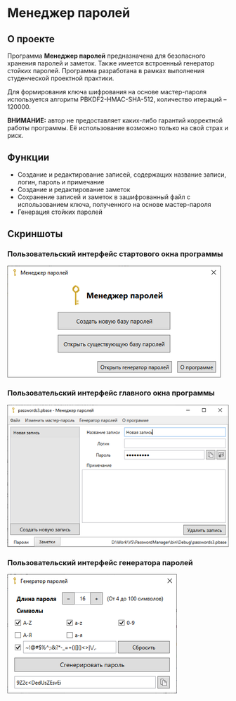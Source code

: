 # Менеджер паролей
## О проекте
Программа **Менеджер паролей** предназначена для безопасного хранения паролей и заметок. Также имеется встроенный генератор стойких паролей.
Программа разработана в рамках выполнения студенческой проектной практики.

Для формирования ключа шифрования на основе мастер-пароля используется алгоритм PBKDF2-HMAC-SHA-512, количество итераций – 120000.

**ВНИМАНИЕ:** автор не предоставляет каких-либо гарантий корректной работы программы. Её использование возможно только на свой страх и риск.
## Функции
- Создание и редактирование записей, содержащих название записи, логин, пароль и примечание
- Создание и редактирование заметок
- Сохранение записей и заметок в зашифрованный файл с использованием ключа, полученного на основе мастер-пароля
- Генерация стойких паролей
## Скриншоты
### Пользовательский интерфейс стартового окна программы
![Скриншот 1](/screen1.png)
### Пользовательский интерфейс главного окна программы
![Скриншот 2](/screen2.png)
### Пользовательский интерфейс генератора паролей
![Скриншот 3](/screen3.png)

